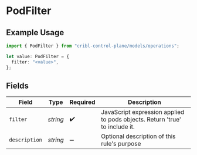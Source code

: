 # PodFilter

## Example Usage

```typescript
import { PodFilter } from "cribl-control-plane/models/operations";

let value: PodFilter = {
  filter: "<value>",
};
```

## Fields

| Field                                                                       | Type                                                                        | Required                                                                    | Description                                                                 |
| --------------------------------------------------------------------------- | --------------------------------------------------------------------------- | --------------------------------------------------------------------------- | --------------------------------------------------------------------------- |
| `filter`                                                                    | *string*                                                                    | :heavy_check_mark:                                                          | JavaScript expression applied to pods objects. Return 'true' to include it. |
| `description`                                                               | *string*                                                                    | :heavy_minus_sign:                                                          | Optional description of this rule's purpose                                 |